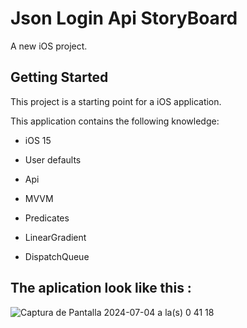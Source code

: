 # Json Login Api StoryBoard

A new iOS project.

## Getting Started

This project is a starting point for a iOS application.

This application contains the following knowledge:

- iOS 15

- User defaults

- Api
  
- MVVM
  
- Predicates

- LinearGradient

- DispatchQueue

## The aplication look like this :

![Captura de Pantalla 2024-07-04 a la(s) 0 41 18](https://github.com/user-attachments/assets/c1037f50-4b46-434b-b023-5799a43703e7)
